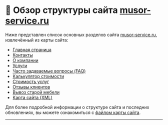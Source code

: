# 📄 Обзор структуры сайта [musor-service.ru](https://musor-service.ru/)

Ниже представлен список основных разделов сайта [musor-service.ru](https://musor-service.ru/), извлечённый из карты сайта:

* [Главная страница](https://musor-service.ru/)
* [Контакты](https://musor-service.ru/kontakty/)
* [О компании](https://musor-service.ru/o-kompanii/)
* [Услуги](https://musor-service.ru/services/)
* [Часто задаваемые вопросы (FAQ)](https://musor-service.ru/faq/)
* [Калькулятор стоимости](https://musor-service.ru/kalkulyator-stoimosti/)
* [Стоимость услуг](https://musor-service.ru/stoimost/)
* [Отзывы клиентов](https://musor-service.ru/otzyvy/)
* [Вывоз старой мебели](https://musor-service.ru/vyvoz-staroj-mebeli/)
* [Карта сайта (XML)](https://musor-service.ru/sitemap.xml)

Для более подробной информации о структуре сайта и последних обновлениях, вы можете ознакомиться с [файлом карты сайта](https://musor-service.ru/sitemap.xml).

---



